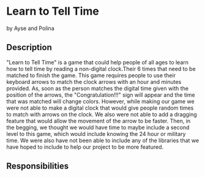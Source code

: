 # Learn to Tell Time
by Ayse and Polina
## Description
   "Learn to Tell Time" is a game that could help people of all ages to learn how to tell time by reading a non-digital clock.Their 6 times that need to be matched to finish the game. This game requires people to use their keyboard arrows to match the clock arrows with an hour and minutes provided. As, soon as the person matches the digital time given with the position of the arrows, the "Congratulation!!!" sign will appear and the time that was matched will change colors.
   However, while making our game we were not able to make a digital clock that would give people random times to match with arrows on the clock. We also were not able to add a dragging feature that would allow the movement of the arrow to be faster. Then, in the begging, we thought we would have time to maybe include a second level to this game, which would include knowing the 24  hour or military time. We were also have not been able to include any of the libraries that we have hoped to include to help our project to be more featured. 
## Responsibilities

